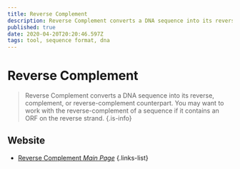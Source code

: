 ```yaml
---
title: Reverse Complement
description: Reverse Complement converts a DNA sequence into its reverse, complement, or reverse-complement counterpart.
published: true
date: 2020-04-20T20:20:46.597Z
tags: tool, sequence format, dna
---
```


# Reverse Complement

> Reverse Complement converts a DNA sequence into its reverse, complement, or reverse-complement counterpart. You may want to work with the reverse-complement of a sequence if it contains an ORF on the reverse strand.
{.is-info}



## Website

- [Reverse Complement *Main Page*](http://www.bioinformatics.org/sms/rev_comp.html)
{.links-list}

